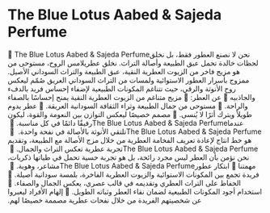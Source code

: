 # The Blue Lotus Aabed & Sajeda Perfume 
💙 ‏The Blue Lotus Aabed & Sajeda Perfume‏ ‏
نحن لا نصنع العطور فقط، بل نخلق لحظات خالدة تحمل عبق الطبيعة وأصالة التراث.‏
نخلق عطريلامس الروح، مستوحى من عبق الطبيعة والتراث السوداني الأصيل.‏‎ ‎‏ ‏
هو مزيج فاخر من الزيوت العطرية النقية، ممزوج بأسرار العطور الاستوائية ولمسات من التراث السوداني العريق
صُمّم ليعكس روح الأنوثة والرقي، حيث تتناغم المكونات الطبيعية لإضفاء إحساس فريد بالدفء والجاذبيه
🌟 عن العطر:‏
🔹 مزيج متناغم من الزيوت العطرية النقية يمنح إحساسًا بالصفاء والراحة.‏
🔹 مستوحى من جمال الطبيعة وثراء الثقافة السودانية العريقة.‏
🔹 عطر يدوم طويلاً ويترك أثرًا لا يُنسى.‏
🔹 مصمم خصيصًا ليعكس التوازن بين النعومة والقوة، ليكون رفيقًا دائمًا في كل مناسبة.‏
💙 ‏The Blue Lotus Aabed & Sajeda Perfume‏ ‏
عندما تلتقي الأنوثة بالأصالة في نفحة واحدة. ‏
💙 ‏The Blue Lotus Aabed & Sajeda Perfume‏ ‏
هو خط انتاج لإعادة تعريف الفخامة العطرية من خلال مزج الأصالة مع الطبيعة، وتقديم تجربة عطرية تعكس التراث والجمال.‏
💙 ‏The Blue Lotus Aabed & Sajeda Perfume‏ ‏
نحن نؤمن بأن العطر ليس مجرد رائحة، بل هو تجربة حسية تحمل في طياتها ذكريات، مشاعر، وهوية.‏
💙 ‏The Blue Lotus Aabed & Sajeda Perfume‏ ‏
مهمتنا
🔹 ابتكار عطور فريدة تجمع بين المكونات الاستوائية والزيوت العطرية الفاخرة، بلمسة سودانية أصيلة.‏
🔹 الحفاظ على التراث العطري وتقديمه في قالب عصري، يعكس الجمال والصفاء.‏
🔹 استخدام أجود المكونات الطبيعية لضمان نقاء العطر وثباته الطويل.‏
🔹 إلهام الأفراد ليعبروا عن شخصيتهم الفريدة من خلال نفحات عطرية مصممة خصيصًا لهم.‏
